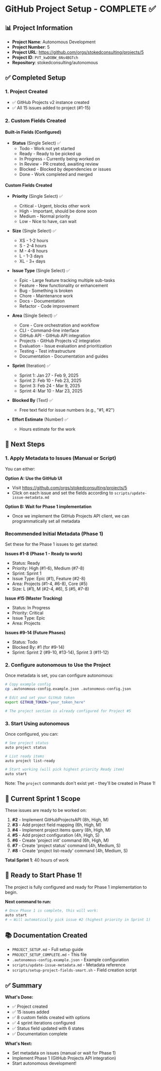 # GitHub Project Setup - COMPLETE ✅

## 📊 Project Information

- **Project Name**: Autonomous Development
- **Project Number**: 5
- **Project URL**: https://github.com/orgs/stokedconsulting/projects/5
- **Project ID**: `PVT_kwDOBW_6Ns4BGTch`
- **Repository**: stokedconsulting/autonomous

## ✅ Completed Setup

### 1. Project Created
- ✅ GitHub Projects v2 instance created
- ✅ All 15 issues added to project (#1-15)

### 2. Custom Fields Created

#### Built-in Fields (Configured)
- **Status** (Single Select) ✅
  - Todo - Work not yet started
  - Ready - Ready to be picked up
  - In Progress - Currently being worked on
  - In Review - PR created, awaiting review
  - Blocked - Blocked by dependencies or issues
  - Done - Work completed and merged

#### Custom Fields Created
- **Priority** (Single Select) ✅
  - Critical - Urgent, blocks other work
  - High - Important, should be done soon
  - Medium - Normal priority
  - Low - Nice to have, can wait

- **Size** (Single Select) ✅
  - XS - 1-2 hours
  - S - 2-4 hours
  - M - 4-8 hours
  - L - 1-3 days
  - XL - 3+ days

- **Issue Type** (Single Select) ✅
  - Epic - Large feature tracking multiple sub-tasks
  - Feature - New functionality or enhancement
  - Bug - Something is broken
  - Chore - Maintenance work
  - Docs - Documentation
  - Refactor - Code improvement

- **Area** (Single Select) ✅
  - Core - Core orchestration and workflow
  - CLI - Command-line interface
  - GitHub API - GitHub API integration
  - Projects - GitHub Projects v2 integration
  - Evaluation - Issue evaluation and prioritization
  - Testing - Test infrastructure
  - Documentation - Documentation and guides

- **Sprint** (Iteration) ✅
  - Sprint 1: Jan 27 - Feb 9, 2025
  - Sprint 2: Feb 10 - Feb 23, 2025
  - Sprint 3: Feb 24 - Mar 9, 2025
  - Sprint 4: Mar 10 - Mar 23, 2025

- **Blocked By** (Text) ✅
  - Free text field for issue numbers (e.g., "#1, #2")

- **Effort Estimate** (Number) ✅
  - Hours estimate for the work

## 📝 Next Steps

### 1. Apply Metadata to Issues (Manual or Script)

You can either:

**Option A: Use the GitHub UI**
- Visit https://github.com/orgs/stokedconsulting/projects/5
- Click on each issue and set the fields according to `scripts/update-issue-metadata.md`

**Option B: Wait for Phase 1 implementation**
- Once we implement the GitHub Projects API client, we can programmatically set all metadata

### Recommended Initial Metadata (Phase 1)

Set these for the Phase 1 issues to get started:

**Issues #1-8 (Phase 1 - Ready to work)**
- Status: Ready
- Priority: High (#1-6), Medium (#7-8)
- Sprint: Sprint 1
- Issue Type: Epic (#1), Feature (#2-8)
- Area: Projects (#1-4, #6-8), Core (#5)
- Size: L (#1), M (#2-4, #6), S (#5, #7-8)

**Issue #15 (Master Tracking)**
- Status: In Progress
- Priority: Critical
- Issue Type: Epic
- Area: Projects

**Issues #9-14 (Future Phases)**
- Status: Todo
- Blocked By: #1 (for #9-14)
- Sprint: Sprint 2 (#9-10, #13-14), Sprint 3 (#11-12)

### 2. Configure autonomous to Use the Project

Once metadata is set, you can configure autonomous:

```bash
# Copy example config
cp .autonomous-config.example.json .autonomous-config.json

# Edit and set your GitHub token
export GITHUB_TOKEN="your_token_here"

# The project section is already configured for Project #5
```

### 3. Start Using autonomous

Once configured, you can:

```bash
# See project status
auto project status

# List ready items
auto project list-ready

# Start working (will pick highest priority Ready item)
auto start
```

Note: The `project` commands don't exist yet - they'll be created in Phase 1!

## 🎯 Current Sprint 1 Scope

These issues are ready to be worked on:

1. **#2** - Implement GitHubProjectsAPI (8h, High, M)
2. **#3** - Add project field mapping (6h, High, M)
3. **#4** - Implement project items query (8h, High, M)
4. **#5** - Add project configuration (4h, High, S)
5. **#6** - Create 'project init' command (6h, High, M)
6. **#7** - Create 'project status' command (4h, Medium, S)
7. **#8** - Create 'project list-ready' command (4h, Medium, S)

**Total Sprint 1**: 40 hours of work

## 🚀 Ready to Start Phase 1!

The project is fully configured and ready for Phase 1 implementation to begin.

**Next command to run:**
```bash
# Once Phase 1 is complete, this will work:
auto start
# → Will automatically pick issue #2 (highest priority in Sprint 1)
```

## 📚 Documentation Created

- `PROJECT_SETUP.md` - Full setup guide
- `PROJECT_SETUP_COMPLETE.md` - This file
- `.autonomous-config.example.json` - Example configuration
- `scripts/update-issue-metadata.md` - Metadata reference
- `scripts/setup-project-fields-smart.sh` - Field creation script

## ✅ Summary

**What's Done:**
- ✅ Project created
- ✅ 15 issues added
- ✅ 8 custom fields created with options
- ✅ 4 sprint iterations configured
- ✅ Status field updated with 6 states
- ✅ Documentation complete

**What's Next:**
- Set metadata on issues (manual or wait for Phase 1)
- Implement Phase 1 (GitHub Projects API integration)
- Start autonomous development!
